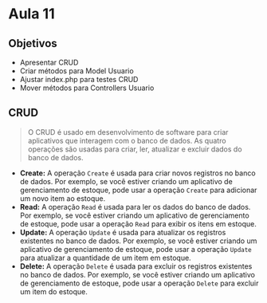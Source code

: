 # Aula 11

## Objetivos

- Apresentar CRUD
- Criar métodos para Model Usuario
- Ajustar index.php para testes CRUD
- Mover métodos para Controllers Usuario

## CRUD
> O CRUD é usado em desenvolvimento de software para criar aplicativos que interagem com o banco de dados. As quatro operações são usadas para criar, ler, atualizar e excluir dados do banco de dados.
- **Create:** A operação `Create` é usada para criar novos registros no banco de dados. Por exemplo, se você estiver criando um aplicativo de gerenciamento de estoque, pode usar a operação `Create` para adicionar um novo item ao estoque.
- **Read:** A operação `Read` é usada para ler os dados do banco de dados. Por exemplo, se você estiver criando um aplicativo de gerenciamento de estoque, pode usar a operação `Read` para exibir os itens em estoque.
- **Update:** A operação `Update` é usada para atualizar os registros existentes no banco de dados. Por exemplo, se você estiver criando um aplicativo de gerenciamento de estoque, pode usar a operação `Update` para atualizar a quantidade de um item em estoque.
- **Delete:** A operação `Delete` é usada para excluir os registros existentes no banco de dados. Por exemplo, se você estiver criando um aplicativo de gerenciamento de estoque, pode usar a operação `Delete` para excluir um item do estoque.